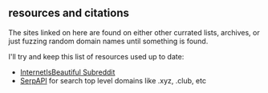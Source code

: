 ## resources and citations

The sites linked on here are found on either other currated lists, 
archives, or just fuzzing random domain names until something is found.

I'll try and keep this list of resources used up to date:

- [InternetIsBeautiful Subreddit](https://www.reddit.com/r/InternetIsBeautiful/)
- [SerpAPI](https://serpapi.com) for search top level domains like .xyz, .club, etc
